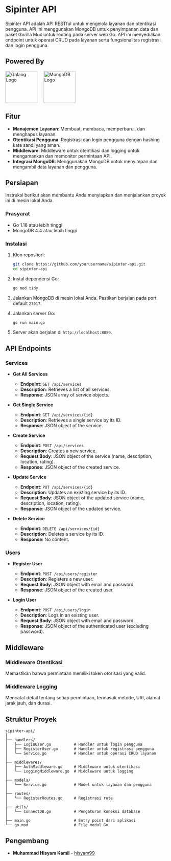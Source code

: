 # Sipinter API

Sipinter API adalah API RESTful untuk mengelola layanan dan otentikasi pengguna. API ini menggunakan MongoDB untuk penyimpanan data dan paket Gorilla Mux untuk routing pada server web Go. API ini menyediakan endpoint untuk operasi CRUD pada layanan serta fungsionalitas registrasi dan login pengguna.

## Powered By

<div style="display: flex; justify-content: left; gap: 20px;">
    <a href="https://go.dev">
        <img src="https://go.dev/blog/go-brand/Go-Logo/PNG/Go-Logo_Blue.png" alt="Golang Logo" width = "100">
    </a>
    <a href="https://www.mongodb.com">
        <img src="https://webimages.mongodb.com/_com_assets/cms/kuyjf3vea2hg34taa-horizontal_default_slate_blue.svg" alt="MongoDB Logo" width = "100">
    </a>
</div>

## Fitur

- **Manajemen Layanan**: Membuat, membaca, memperbarui, dan menghapus layanan.
- **Otentikasi Pengguna**: Registrasi dan login pengguna dengan hashing kata sandi yang aman.
- **Middleware**: Middleware untuk otentikasi dan logging untuk mengamankan dan memonitor permintaan API.
- **Integrasi MongoDB**: Menggunakan MongoDB untuk menyimpan dan mengambil data layanan dan pengguna.

## Persiapan

Instruksi berikut akan membantu Anda menyiapkan dan menjalankan proyek ini di mesin lokal Anda.

### Prasyarat

- Go 1.18 atau lebih tinggi
- MongoDB 4.4 atau lebih tinggi

### Instalasi

1. Klon repositori:

   ```bash
   git clone https://github.com/yourusername/sipinter-api.git
   cd sipinter-api
   ```

2. Instal dependensi Go:

   ```bash
   go mod tidy
   ```

3. Jalankan MongoDB di mesin lokal Anda. Pastikan berjalan pada port default `27017`.

4. Jalankan server Go:

   ```bash
   go run main.go
   ```

5. Server akan berjalan di `http://localhost:8080`.

## API Endpoints

### Services

- **Get All Services**

  - **Endpoint**: `GET /api/services`
  - **Description**: Retrieves a list of all services.
  - **Response**: JSON array of service objects.

- **Get Single Service**

  - **Endpoint**: `GET /api/services/{id}`
  - **Description**: Retrieves a single service by its ID.
  - **Response**: JSON object of the service.

- **Create Service**

  - **Endpoint**: `POST /api/services`
  - **Description**: Creates a new service.
  - **Request Body**: JSON object of the service (name, description, location, rating).
  - **Response**: JSON object of the created service.

- **Update Service**

  - **Endpoint**: `PUT /api/services/{id}`
  - **Description**: Updates an existing service by its ID.
  - **Request Body**: JSON object of the updated service (name, description, location, rating).
  - **Response**: JSON object of the updated service.

- **Delete Service**
  - **Endpoint**: `DELETE /api/services/{id}`
  - **Description**: Deletes a service by its ID.
  - **Response**: No content.

### Users

- **Register User**

  - **Endpoint**: `POST /api/users/register`
  - **Description**: Registers a new user.
  - **Request Body**: JSON object with email and password.
  - **Response**: JSON object of the created user.

- **Login User**
  - **Endpoint**: `POST /api/users/login`
  - **Description**: Logs in an existing user.
  - **Request Body**: JSON object with email and password.
  - **Response**: JSON object of the authenticated user (excluding password).

## Middleware

### Middleware Otentikasi

Memastikan bahwa permintaan memiliki token otorisasi yang valid.

### Middleware Logging

Mencatat detail tentang setiap permintaan, termasuk metode, URI, alamat jarak jauh, dan durasi.

## Struktur Proyek

```
sipinter-api/
│
├── handlers/
│   ├── LoginUser.go          # Handler untuk login pengguna
│   ├── RegisterUser.go       # Handler untuk registrasi pengguna
│   └── Service.go            # Handler untuk operasi CRUD layanan
│
├── middlewares/
│   ├── AuthMiddleware.go     # Middleware untuk otentikasi
│   └── LoggingMiddleware.go  # Middleware untuk logging
│
├── models/
│   └── Service.go            # Model untuk layanan dan pengguna
│
├── routes/
│   └── RegisterRoutes.go     # Registrasi rute
│
├── utils/
│   └── ConnectDB.go          # Pengaturan koneksi database
│
├── main.go                   # Entry point dari aplikasi
└── go.mod                    # File modul Go
```

## Pengembang

- **Muhammad Hisyam Kamil** - [hisyam99](https://github.com/hisyam99)
